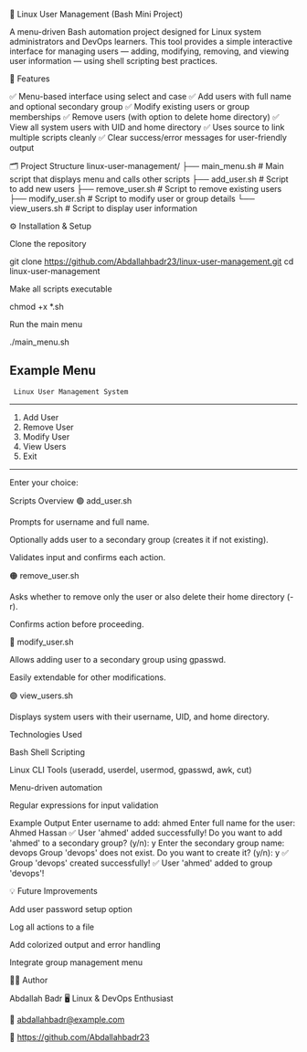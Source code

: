 🧰 Linux User Management (Bash Mini Project)

A menu-driven Bash automation project designed for Linux system administrators and DevOps learners.
This tool provides a simple interactive interface for managing users — adding, modifying, removing, and viewing user information — using shell scripting best practices.

🚀 Features

✅ Menu-based interface using select and case
✅ Add users with full name and optional secondary group
✅ Modify existing users or group memberships
✅ Remove users (with option to delete home directory)
✅ View all system users with UID and home directory
✅ Uses source to link multiple scripts cleanly
✅ Clear success/error messages for user-friendly output

🗂️ Project Structure
linux-user-management/
├── main_menu.sh        # Main script that displays menu and calls other scripts
├── add_user.sh         # Script to add new users
├── remove_user.sh      # Script to remove existing users
├── modify_user.sh      # Script to modify user or group details
└── view_users.sh       # Script to display user information

⚙️ Installation & Setup

Clone the repository

git clone https://github.com/Abdallahbadr23/linux-user-management.git
cd linux-user-management


Make all scripts executable

chmod +x *.sh


Run the main menu

./main_menu.sh

 Example Menu
----------------------------------------
     Linux User Management System
----------------------------------------
1) Add User
2) Remove User
3) Modify User
4) View Users
5) Exit
----------------------------------------
Enter your choice:

 Scripts Overview
🟢 add_user.sh

Prompts for username and full name.

Optionally adds user to a secondary group (creates it if not existing).

Validates input and confirms each action.

🟠 remove_user.sh

Asks whether to remove only the user or also delete their home directory (-r).

Confirms action before proceeding.

🔵 modify_user.sh

Allows adding user to a secondary group using gpasswd.

Easily extendable for other modifications.

🟣 view_users.sh

Displays system users with their username, UID, and home directory.

 Technologies Used

Bash Shell Scripting

Linux CLI Tools (useradd, userdel, usermod, gpasswd, awk, cut)

Menu-driven automation

Regular expressions for input validation

 Example Output
Enter username to add: ahmed
Enter full name for the user: Ahmed Hassan
✅ User 'ahmed' added successfully!
Do you want to add 'ahmed' to a secondary group? (y/n): y
Enter the secondary group name: devops
 Group 'devops' does not exist.
Do you want to create it? (y/n): y
✅ Group 'devops' created successfully!
✅ User 'ahmed' added to group 'devops'!

💡 Future Improvements

Add user password setup option

Log all actions to a file

Add colorized output and error handling

Integrate group management menu

👨‍💻 Author

Abdallah Badr
🖥️ Linux & DevOps Enthusiast

📧 abdallahbadr@example.com

🔗 https://github.com/Abdallahbadr23

